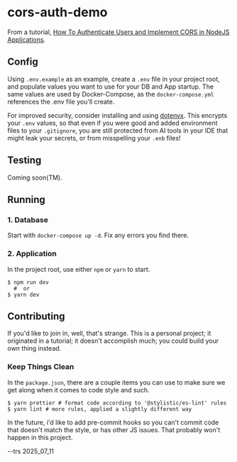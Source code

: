 # cors-auth-demo

From a tutorial, [How To Authenticate Users and Implement CORS in NodeJS Applications](https://www.freecodecamp.org/news/how-to-authenticate-users-and-implement-cors-in-nodejs-applications/).

## Config

Using `.env.example` as an example, create a `.env` file in your project root, and populate values you want to use for your DB and App startup. The same values are used by Docker-Compose, as the `docker-compose.yml` references the .env file you'll create.

For improved security, consider installing and using [dotenvx](https://dotenvx.com/). This encrypts your `.env` values, so that even if you were good and added environment files to your `.gitignore`, you are still protected from AI tools in your IDE that might leak your secrets, or from misspelling your `.enb` files!

## Testing

Coming soon(TM).

## Running

### 1. Database

Start with `docker-compose up -d`. Fix any errors you find there.

### 2. Application

In the project root, use either `npm` or `yarn` to start.

```shell
$ npm run dev
  #  or
$ yarn dev
```

## Contributing

If you'd like to join in, well, that's strange.  This is a personal project; it originated in a tutorial; it doesn't accomplish much; you could build your own thing instead.

### Keep Things Clean

In the `package.json`, there are a couple items you can use to make sure we get along when it comes to code style and such.  

```shell
$ yarn prettier # format code according to '@stylistic/es-lint' rules
$ yarn lint # more rules, applied a slightly different way
```

In the future, i'd like to add pre-commit hooks so you can't commit code that doesn't match the style, or has other JS issues.  That probably won't happen in this project.

--trs 2025_07_11

